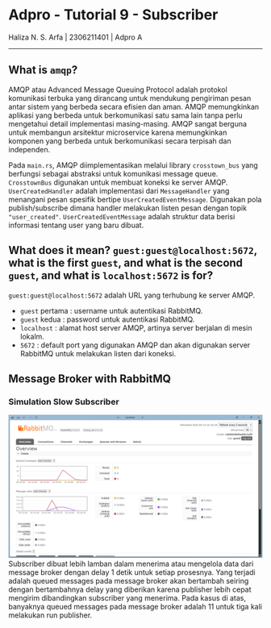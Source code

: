 # Adpro - Tutorial 9 - Subscriber
Haliza N. S. Arfa | 2306211401 | Adpro A

---

## What is `amqp`?

AMQP atau Advanced Message Queuing Protocol adalah protokol komunikasi terbuka yang dirancang untuk mendukung pengiriman pesan antar sistem yang berbeda secara efisien dan aman.
AMQP memungkinkan aplikasi yang berbeda untuk berkomunikasi satu sama lain tanpa perlu mengetahui detail implementasi masing-masing.
AMQP sangat berguna untuk membangun arsitektur microservice karena memungkinkan komponen yang berbeda untuk berkomunikasi secara terpisah dan independen.

Pada `main.rs`, AMQP diimplementasikan melalui library `crosstown_bus` yang berfungsi sebagai abstraksi untuk komunikasi message queue.
`CrosstownBus` digunakan untuk membuat koneksi ke server AMQP. `UserCreatedHandler` adalah implementasi dari `MessageHandler` yang menangani pesan spesifik bertipe `UserCreatedEventMessage`.
Digunakan pola publish/subscribe dimana handler melakukan listen pesan dengan topik `"user_created"`. `UserCreatedEventMessage` adalah struktur data berisi informasi tentang user yang baru dibuat.


## What does it mean? `guest:guest@localhost:5672`, what is the first `guest`, and what is the second `guest`, and what is `localhost:5672` is for?

`guest:guest@localhost:5672` adalah URL yang terhubung ke server AMQP.

- `guest` pertama : username untuk autentikasi RabbitMQ.
- `guest` kedua : password untuk autentikasi RabbitMQ.
- `localhost` : alamat host server AMQP, artinya server berjalan di mesin lokalm.
- `5672` : default port yang digunakan AMQP dan akan digunakan server RabbitMQ untuk melakukan listen dari koneksi.


## Message Broker with RabbitMQ

### Simulation Slow Subscriber
![1-simulation-slow.png](1-simulation-slow.png)
Subscriber dibuat lebih lamban dalam menerima atau mengelola data dari message broker dengan delay 1 detik untuk setiap prosesnya.
Yang terjadi adalah queued messages pada message broker akan bertambah seiring dengan bertambahnya delay yang diberikan karena publisher lebih cepat mengirim dibandingkan subscriber yang menerima.
Pada kasus di atas, banyaknya queued messages pada message broker adalah 11 untuk tiga kali melakukan run publisher.